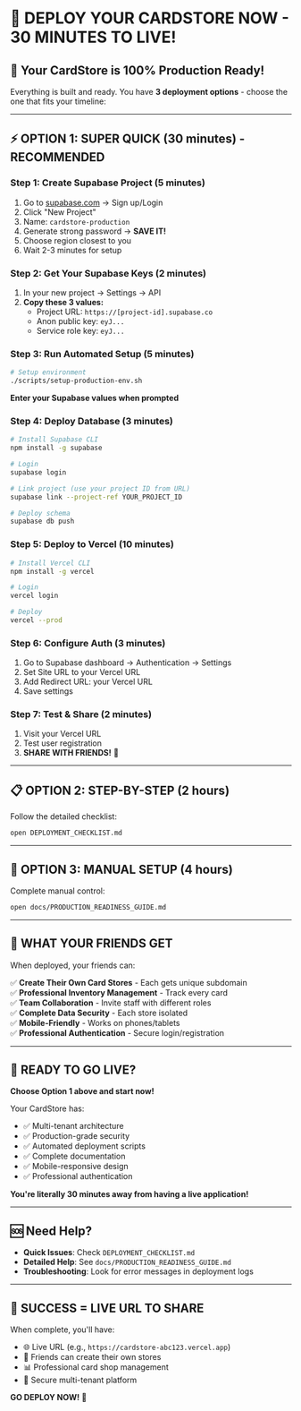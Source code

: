 # 🚀 DEPLOY YOUR CARDSTORE NOW - 30 MINUTES TO LIVE!

## 🎯 Your CardStore is 100% Production Ready!

Everything is built and ready. You have **3 deployment options** - choose the one that fits your timeline:

---

## ⚡ OPTION 1: SUPER QUICK (30 minutes) - RECOMMENDED

### Step 1: Create Supabase Project (5 minutes)
1. Go to [supabase.com](https://supabase.com) → Sign up/Login
2. Click "New Project"
3. Name: `cardstore-production`
4. Generate strong password → **SAVE IT!**
5. Choose region closest to you
6. Wait 2-3 minutes for setup

### Step 2: Get Your Supabase Keys (2 minutes)
1. In your new project → Settings → API
2. **Copy these 3 values:**
   - Project URL: `https://[project-id].supabase.co`
   - Anon public key: `eyJ...`
   - Service role key: `eyJ...`

### Step 3: Run Automated Setup (5 minutes)
```bash
# Setup environment
./scripts/setup-production-env.sh
```
**Enter your Supabase values when prompted**

### Step 4: Deploy Database (3 minutes)
```bash
# Install Supabase CLI
npm install -g supabase

# Login
supabase login

# Link project (use your project ID from URL)
supabase link --project-ref YOUR_PROJECT_ID

# Deploy schema
supabase db push
```

### Step 5: Deploy to Vercel (10 minutes)
```bash
# Install Vercel CLI
npm install -g vercel

# Login
vercel login

# Deploy
vercel --prod
```

### Step 6: Configure Auth (3 minutes)
1. Go to Supabase dashboard → Authentication → Settings
2. Set Site URL to your Vercel URL
3. Add Redirect URL: your Vercel URL
4. Save settings

### Step 7: Test & Share (2 minutes)
1. Visit your Vercel URL
2. Test user registration
3. **SHARE WITH FRIENDS!** 🎉

---

## 📋 OPTION 2: STEP-BY-STEP (2 hours)

Follow the detailed checklist:
```bash
open DEPLOYMENT_CHECKLIST.md
```

---

## 🔧 OPTION 3: MANUAL SETUP (4 hours)

Complete manual control:
```bash
open docs/PRODUCTION_READINESS_GUIDE.md
```

---

## 🎉 WHAT YOUR FRIENDS GET

When deployed, your friends can:

✅ **Create Their Own Card Stores** - Each gets unique subdomain  
✅ **Professional Inventory Management** - Track every card  
✅ **Team Collaboration** - Invite staff with different roles  
✅ **Complete Data Security** - Each store isolated  
✅ **Mobile-Friendly** - Works on phones/tablets  
✅ **Professional Authentication** - Secure login/registration  

---

## 🚨 READY TO GO LIVE?

**Choose Option 1 above and start now!**

Your CardStore has:
- ✅ Multi-tenant architecture
- ✅ Production-grade security
- ✅ Automated deployment scripts
- ✅ Complete documentation
- ✅ Mobile-responsive design
- ✅ Professional authentication

**You're literally 30 minutes away from having a live application!**

---

## 🆘 Need Help?

- **Quick Issues**: Check `DEPLOYMENT_CHECKLIST.md`
- **Detailed Help**: See `docs/PRODUCTION_READINESS_GUIDE.md`
- **Troubleshooting**: Look for error messages in deployment logs

---

## 🎯 SUCCESS = LIVE URL TO SHARE

When complete, you'll have:
- 🌐 Live URL (e.g., `https://cardstore-abc123.vercel.app`)
- 👥 Friends can create their own stores
- 📊 Professional card shop management
- 🔐 Secure multi-tenant platform

**GO DEPLOY NOW!** 🚀